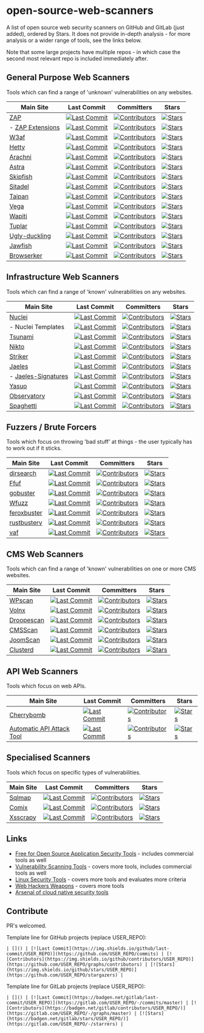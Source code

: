 # open-source-web-scanners
A list of open source web security scanners on GitHub and GitLab (just added), ordered by Stars. It does not provide in-depth analysis - for more analysis or a wider range of tools, see the links below.

Note that some large projects have multiple repos - in which case the second most relevant repo is included immediately after.

## General Purpose Web Scanners

Tools which can find a range of 'unknown' vulnerabilities on any websites.

| Main Site | Last Commit | Committers | Stars |
| --- | --- | --- | --- |
| [ZAP](https://www.zaproxy.org) | [![Last Commit](https://img.shields.io/github/last-commit/zaproxy/zaproxy)](https://github.com/zaproxy/zaproxy/commits) | [![Contributors](https://img.shields.io/github/contributors/zaproxy/zaproxy)](https://github.com/zaproxy/zaproxy/graphs/contributors) | [![Stars](https://img.shields.io/github/stars/zaproxy/zaproxy)](https://github.com/zaproxy/zaproxy/stargazers) |
| - [ZAP Extensions](https://github.com/zaproxy/zap-extensions) | [![Last Commit](https://img.shields.io/github/last-commit/zaproxy/zap-extensions)](https://github.com/zaproxy/zap-extensions/commits) | [![Contributors](https://img.shields.io/github/contributors/zaproxy/zap-extensions)](https://github.com/zaproxy/zap-extensions/graphs/contributors)| [![Stars](https://img.shields.io/github/stars/zaproxy/zap-extensions)](https://github.com/zaproxy/zap-extensions/stargazers) |
| [W3af](http://w3af.org/) | [![Last Commit](https://img.shields.io/github/last-commit/andresriancho/w3af/develop)](https://github.com/andresriancho/w3af/commits) | [![Contributors](https://img.shields.io/github/contributors/andresriancho/w3af)](https://github.com/andresriancho/w3af/graphs/contributors) | [![Stars](https://img.shields.io/github/stars/andresriancho/w3af)](https://github.com/andresriancho/w3af/stargazers) |
| [Hetty](https://hetty.xyz/) | [![Last Commit](https://img.shields.io/github/last-commit/dstotijn/hetty)](https://github.com/dstotijn/hetty/commits) | [![Contributors](https://img.shields.io/github/contributors/dstotijn/hetty)](https://github.com/dstotijn/hetty/graphs/contributors) | [![Stars](https://img.shields.io/github/stars/dstotijn/hetty)](https://github.com/dstotijn/hetty/stargazers) |
| [Arachni](https://www.arachni-scanner.com/) | [![Last Commit](https://img.shields.io/github/last-commit/Arachni/arachni)](https://github.com/Arachni/arachni/commits) | [![Contributors](https://img.shields.io/github/contributors/Arachni/arachni)](https://github.com/Arachni/arachni/graphs/contributors) | [![Stars](https://img.shields.io/github/stars/Arachni/arachni)](https://github.com/Arachni/arachni/stargazers) |
| [Astra](https://github.com/flipkart-incubator/Astra) | [![Last Commit](https://img.shields.io/github/last-commit/flipkart-incubator/Astra)](https://github.com/flipkart-incubator/Astra/commits) | [![Contributors](https://img.shields.io/github/contributors/flipkart-incubator/Astra)](https://github.com/flipkart-incubator/Astra/graphs/contributors) | [![Stars](https://img.shields.io/github/stars/flipkart-incubator/Astra)](https://github.com/flipkart-incubator/Astra/stargazers) |
| [Skipfish](https://code.google.com/archive/p/skipfish/) | [![Last Commit](https://img.shields.io/github/last-commit/spinkham/skipfish)](https://github.com/spinkham/skipfish/commits) | [![Contributors](https://img.shields.io/github/contributors/spinkham/skipfish)](https://github.com/spinkham/skipfish/graphs/contributors) | [![Stars](https://img.shields.io/github/stars/spinkham/skipfish)](https://github.com/spinkham/skipfish/stargazers) |
| [Sitadel](https://github.com/shenril/Sitadel) | [![Last Commit](https://img.shields.io/github/last-commit/shenril/Sitadel)](https://github.com/shenril/Sitadel/commits) | [![Contributors](https://img.shields.io/github/contributors/shenril/Sitadel)](https://github.com/shenril/Sitadel/graphs/contributors) | [![Stars](https://img.shields.io/github/stars/shenril/Sitadel)](https://github.com/shenril/Sitadel/stargazers) |
| [Taipan](https://github.com/enkomio/Taipan) | [![Last Commit](https://img.shields.io/github/last-commit/enkomio/Taipan)](https://github.com/enkomio/Taipan/commits) | [![Contributors](https://img.shields.io/github/contributors/enkomio/Taipan)](https://github.com/enkomio/Taipan/graphs/contributors) | [![Stars](https://img.shields.io/github/stars/enkomio/Taipan)](https://github.com/enkomio/Taipan/stargazers) |
| [Vega](https://subgraph.com/vega/) | [![Last Commit](https://img.shields.io/github/last-commit/subgraph/Vega)](https://github.com/subgraph/Vega/commits) | [![Contributors](https://img.shields.io/github/contributors/subgraph/Vega)](https://github.com/subgraph/Vega/graphs/contributors) | [![Stars](https://img.shields.io/github/stars/subgraph/Vega)](https://github.com/subgraph/Vega/stargazers) |
| [Wapiti](https://wapiti-scanner.github.io/) | [![Last Commit](https://img.shields.io/github/last-commit/wapiti-scanner/wapiti)](https://github.com/wapiti-scanner/wapiti/commits) | [![Contributors](https://img.shields.io/github/contributors/wapiti-scanner/wapiti)](https://github.com/wapiti-scanner/wapiti/graphs/contributors) | [![Stars](https://img.shields.io/github/stars/wapiti-scanner/wapiti)](https://github.com/wapiti-scanner/wapiti/stargazers) |
| [Tuplar](https://github.com/tulpar/tulpar) | [![Last Commit](https://img.shields.io/github/last-commit/tulpar/tulpar)](https://github.com/tulpar/tulpar/commits) | [![Contributors](https://img.shields.io/github/contributors/tulpar/tulpar)](https://github.com/tulpar/tulpar/graphs/contributors) | [![Stars](https://img.shields.io/github/stars/tulpar/tulpar)](https://github.com/tulpar/tulpar/stargazers) |
| [Ugly-duckling](https://github.com/detectify/ugly-duckling) | [![Last Commit](https://img.shields.io/github/last-commit/detectify/ugly-duckling)](https://github.com/detectify/ugly-duckling/commits) | [![Contributors](https://img.shields.io/github/contributors/detectify/ugly-duckling)](https://github.com/detectify/ugly-duckling/graphs/contributors) | [![Stars](https://img.shields.io/github/stars/detectify/ugly-duckling)](https://github.com/detectify/ugly-duckling/stargazers) |
| [Jawfish](https://github.com/war-and-code/jawfish) | [![Last Commit](https://img.shields.io/github/last-commit/war-and-code/jawfish)](https://github.com/war-and-code/jawfishO/commits) | [![Contributors](https://img.shields.io/github/contributors/war-and-code/jawfish)](https://github.com/war-and-code/jawfish/graphs/contributors) | [![Stars](https://img.shields.io/github/stars/war-and-code/jawfish)](https://github.com/war-and-code/jawfish/stargazers) |
| [Browserker](https://gitlab.com/wirepair/browserker/) | [![Last Commit](https://badgen.net/gitlab/last-commit/wirepair/browserker)](https://gitlab.com/wirepair/browserker/-/commits/master) | [![Contributors](https://badgen.net/gitlab/contributors/wirepair/browserker/)](https://gitlab.com/wirepair/browserker/-/graphs/master) | [![Stars](https://badgen.net/gitlab/stars/wirepair/browserker/)](https://gitlab.com/wirepair/browserker/-/starrers) |

## Infrastructure Web Scanners

Tools which can find a range of 'known' vulnerabilities on any websites.

| Main Site | Last Commit | Committers | Stars |
| --- | --- | --- | --- |
| [Nuclei](https://nuclei.projectdiscovery.io/) | [![Last Commit](https://img.shields.io/github/last-commit/projectdiscovery/nuclei)](https://github.com/projectdiscovery/nuclei/commits) | [![Contributors](https://img.shields.io/github/contributors/projectdiscovery/nuclei)](https://github.com/projectdiscovery/nuclei/graphs/contributors) | [![Stars](https://img.shields.io/github/stars/projectdiscovery/nuclei)](https://github.com/projectdiscovery/nuclei/stargazers) |
| - Nuclei Templates | [![Last Commit](https://img.shields.io/github/last-commit/projectdiscovery/nuclei-templates)](https://github.com/projectdiscovery/nuclei-templates/commits) | [![Contributors](https://img.shields.io/github/contributors/projectdiscovery/nuclei-templates)](https://github.com/projectdiscovery/nuclei-templates/graphs/contributors) | [![Stars](https://img.shields.io/github/stars/projectdiscovery/nuclei-templates)](https://github.com/projectdiscovery/nuclei-templates/stargazers) |
| [Tsunami](https://github.com/google/tsunami-security-scanner) | [![Last Commit](https://img.shields.io/github/last-commit/google/tsunami-security-scanner)](https://github.com/google/tsunami-security-scanner/commits) | [![Contributors](https://img.shields.io/github/contributors/google/tsunami-security-scanner)](https://github.com/google/tsunami-security-scanner/graphs/contributors) | [![Stars](https://img.shields.io/github/stars/google/tsunami-security-scanner)](https://github.com/google/tsunami-security-scanner/stargazers) |
| [Nikto](https://cirt.net/Nikto2) | [![Last Commit](https://img.shields.io/github/last-commit/sullo/nikto)](https://github.com/sullo/nikto/commits) | [![Contributors](https://img.shields.io/github/contributors/sullo/nikto)](https://github.com/sullo/nikto/graphs/contributors) | [![Stars](https://img.shields.io/github/stars/sullo/nikto)](https://github.com/sullo/nikto/stargazers) |
| [Striker](https://github.com/s0md3v/Striker) | [![Last Commit](https://img.shields.io/github/last-commit/s0md3v/Striker)](https://github.com/s0md3v/Striker/commits) | [![Contributors](https://img.shields.io/github/contributors/s0md3v/Striker)](https://github.com/s0md3v/Striker/graphs/contributors) | [![Stars](https://img.shields.io/github/stars/s0md3v/Striker)](https://github.com/s0md3v/Striker/stargazers) |
| [Jaeles](https://github.com/jaeles-project/jaeles) | [![Last Commit](https://img.shields.io/github/last-commit/jaeles-project/jaeles)](https://github.com/jaeles-project/jaeles/commits) | [![Contributors](https://img.shields.io/github/contributors/jaeles-project/jaeles)](https://github.com/jaeles-project/jaeles/graphs/contributors) | [![Stars](https://img.shields.io/github/stars/jaeles-project/jaeles)](https://github.com/jaeles-project/jaeles/stargazers) |
| - [Jaeles-Signatures](https://github.com/jaeles-project/jaeles-signatures) | [![Last Commit](https://img.shields.io/github/last-commit/jaeles-project/jaeles-signatures)](https://github.com/jaeles-project/jaeles-signatures/commits) | [![Contributors](https://img.shields.io/github/contributors/jaeles-project/jaeles-signatures)](https://github.com/jaeles-project/jaeles-signatures/graphs/contributors) | [![Stars](https://img.shields.io/github/stars/jaeles-project/jaeles-signatures)](https://github.com/jaeles-project/jaeles-signatures/stargazers) |
| [Yasuo](https://github.com/0xsauby/yasuo) | [![Last Commit](https://img.shields.io/github/last-commit/0xsauby/yasuo)](https://github.com/0xsauby/yasuo/commits) | [![Contributors](https://img.shields.io/github/contributors/0xsauby/yasuo)](https://github.com/0xsauby/yasuo/graphs/contributors) | [![Stars](https://img.shields.io/github/stars/0xsauby/yasuo)](https://github.com/0xsauby/yasuo/stargazers) |
| [Observatory](https://observatory.mozilla.org/) | [![Last Commit](https://img.shields.io/github/last-commit/mozilla/http-observatory-website)](https://github.com/mozilla/http-observatory-website/commits) | [![Contributors](https://img.shields.io/github/contributors/mozilla/http-observatory-website)](https://github.com/mozilla/http-observatory-website/graphs/contributors) | [![Stars](https://img.shields.io/github/stars/mozilla/http-observatory-website)](https://github.com/mozilla/http-observatory-website/stargazers) |
| [Spaghetti](https://github.com/infosecsecurity/Spaghetti) | [![Last Commit](https://img.shields.io/github/last-commit/infosecsecurity/Spaghetti)](https://github.com/infosecsecurity/Spaghetti/commits) | [![Contributors](https://img.shields.io/github/contributors/infosecsecurity/Spaghetti)](https://github.com/infosecsecurity/Spaghetti/graphs/contributors) | [![Stars](https://img.shields.io/github/stars/infosecsecurity/Spaghetti)](https://github.com/infosecsecurity/Spaghetti/stargazers) |

## Fuzzers / Brute Forcers

Tools which focus on throwing 'bad stuff' at things - the user typically has to work out if it sticks.

| Main Site | Last Commit | Committers | Stars |
| --- | --- | --- | --- |
| [dirsearch](https://github.com/maurosoria/dirsearch) | [![Last Commit](https://img.shields.io/github/last-commit/maurosoria/dirsearch)](https://github.com/maurosoria/dirsearch/commits) | [![Contributors](https://img.shields.io/github/contributors/maurosoria/dirsearch)](https://github.com/maurosoria/dirsearch/graphs/contributors) | [![Stars](https://img.shields.io/github/stars/maurosoria/dirsearch)](https://github.com/maurosoria/dirsearch/stargazers) |
| [Ffuf](https://github.com/ffuf/ffuf) | [![Last Commit](https://img.shields.io/github/last-commit/ffuf/ffuf)](https://github.com/ffuf/ffuf/commits) | [![Contributors](https://img.shields.io/github/contributors/ffuf/ffuf)](https://github.com/ffuf/ffuf/graphs/contributors) | [![Stars](https://img.shields.io/github/stars/ffuf/ffuf)](https://github.com/ffuf/ffuf/stargazers) |
| [gobuster](https://github.com/OJ/gobuster) | [![Last Commit](https://img.shields.io/github/last-commit/OJ/gobuster)](https://github.com/OJ/gobuster/commits) | [![Contributors](https://img.shields.io/github/contributors/OJ/gobuster)](https://github.com/OJ/gobuster/graphs/contributors) | [![Stars](https://img.shields.io/github/stars/OJ/gobuster)](https://github.com/OJ/gobuster/stargazers) |
| [Wfuzz](https://wfuzz.readthedocs.io/en/latest/) | [![Last Commit](https://img.shields.io/github/last-commit/xmendez/wfuzz)](https://github.com/xmendez/wfuzz/commits) | [![Contributors](https://img.shields.io/github/contributors/xmendez/wfuzz)](https://github.com/xmendez/wfuzz/graphs/contributors) | [![Stars](https://img.shields.io/github/stars/xmendez/wfuzz)](https://github.com/xmendez/wfuzz/stargazers) |
| [feroxbuster](https://github.com/epi052/feroxbuster) | [![Last Commit](https://img.shields.io/github/last-commit/epi052/feroxbuster)](https://github.com/epi052/feroxbuster/commits) | [![Contributors](https://img.shields.io/github/contributors/epi052/feroxbuster)](https://github.com/epi052/feroxbuster/graphs/contributors) | [![Stars](https://img.shields.io/github/stars/epi052/feroxbuster)](https://github.com/epi052/feroxbuster/stargazers) |
| [rustbusterv](https://github.com/phra/rustbuster) | [![Last Commit](https://img.shields.io/github/last-commit/phra/rustbuster)](https://github.com/phra/rustbuster/commits) | [![Contributors](https://img.shields.io/github/contributors/phra/rustbuster)](https://github.com/phra/rustbuster/graphs/contributors) | [![Stars](https://img.shields.io/github/stars/phra/rustbuster)](https://github.com/phra/rustbuster/stargazers) |
| [vaf](https://github.com/d4rckh/vaf) | [![Last Commit](https://img.shields.io/github/last-commit/d4rckh/vaf)](https://github.com/d4rckh/vaf/commits) | [![Contributors](https://img.shields.io/github/contributors/d4rckh/vaf)](https://github.com/d4rckh/vaf/graphs/contributors) | [![Stars](https://img.shields.io/github/stars/d4rckh/vaf)](https://github.com/d4rckh/vaf/stargazers) |

## CMS Web Scanners

Tools which can find a range of 'known' vulnerabilities on one or more CMS websites.

| Main Site | Last Commit | Committers | Stars |
| --- | --- | --- | --- |
| [WPscan](https://wpscan.org/) | [![Last Commit](https://img.shields.io/github/last-commit/wpscanteam/wpscan)](https://github.com/wpscanteam/wpscan/commits) | [![Contributors](https://img.shields.io/github/contributors/wpscanteam/wpscan)](https://github.com/wpscanteam/wpscan/graphs/contributors) | [![Stars](https://img.shields.io/github/stars/wpscanteam/wpscan)](https://github.com/wpscanteam/wpscan/stargazers) |
| [Volnx](https://github.com/anouarbensaad/vulnx) | [![Last Commit](https://img.shields.io/github/last-commit/anouarbensaad/vulnx)](https://github.com/anouarbensaad/vulnx/commits) | [![Contributors](https://img.shields.io/github/contributors/anouarbensaad/vulnx)](https://github.com/anouarbensaad/vulnx/graphs/contributors) | [![Stars](https://img.shields.io/github/stars/anouarbensaad/vulnx)](https://github.com/anouarbensaad/vulnx/stargazers) |
| [Droopescan](https://github.com/SamJoan/droopescan) | [![Last Commit](https://img.shields.io/github/last-commit/SamJoan/droopescan)](https://github.com/SamJoan/droopescan/commits) | [![Contributors](https://img.shields.io/github/contributors/SamJoan/droopescan)](https://github.com/SamJoan/droopescan/graphs/contributors) | [![Stars](https://img.shields.io/github/stars/SamJoan/droopescan)](https://github.com/SamJoan/droopescan/stargazers) |
| [CMSScan](https://github.com/ajinabraham/CMSScan) | [![Last Commit](https://img.shields.io/github/last-commit/ajinabraham/CMSScan)](https://github.com/ajinabraham/CMSScan/commits) | [![Contributors](https://img.shields.io/github/contributors/ajinabraham/CMSScan)](https://github.com/ajinabraham/CMSScan/graphs/contributors) | [![Stars](https://img.shields.io/github/stars/ajinabraham/CMSScan)](https://github.com/ajinabraham/CMSScan/stargazers) |
| [JoomScan](https://wiki.owasp.org/index.php/Category:OWASP_Joomla_Vulnerability_Scanner_Project) | [![Last Commit](https://img.shields.io/github/last-commit/OWASP/joomscan)](https://github.com/OWASP/joomscan/commits) | [![Contributors](https://img.shields.io/github/contributors/OWASP/joomscan)](https://github.com/OWASP/joomscan/graphs/contributors) | [![Stars](https://img.shields.io/github/stars/OWASP/joomscan)](https://github.com/OWASP/joomscan/stargazers) |
| [Clusterd](https://github.com/hatRiot/clusterd) | [![Last Commit](https://img.shields.io/github/last-commit/hatRiot/clusterd)](https://github.com/hatRiot/clusterd/commits) | [![Contributors](https://img.shields.io/github/contributors/hatRiot/clusterd)](https://github.com/hatRiot/clusterd/graphs/contributors) | [![Stars](https://img.shields.io/github/stars/hatRiot/clusterd)](https://github.com/hatRiot/clusterd/stargazers) |

## API Web Scanners

Tools which focus on web APIs.

| Main Site | Last Commit | Committers | Stars |
| --- | --- | --- | --- |
| [Cherrybomb](https://github.com/blst-security/cherrybomb) | [![Last Commit](https://img.shields.io/github/last-commit/blst-security/cherrybomb)](https://github.com/blst-security/cherrybomb/commits) | [![Contributors](https://img.shields.io/github/contributors/blst-security/cherrybomb)](https://github.com/blst-security/cherrybomb/graphs/contributors) | [![Stars](https://img.shields.io/github/stars/blst-security/cherrybomb)](https://github.com/blst-security/cherrybomb/stargazers) |
| [Automatic API Attack Tool](https://github.com/imperva/automatic-api-attack-tool) | [![Last Commit](https://img.shields.io/github/last-commit/imperva/automatic-api-attack-tool)](https://github.com/imperva/automatic-api-attack-tool/commits) | [![Contributors](https://img.shields.io/github/contributors/imperva/automatic-api-attack-tool)](https://github.com/imperva/automatic-api-attack-tool/graphs/contributors) | [![Stars](https://img.shields.io/github/stars/imperva/automatic-api-attack-tool)](https://github.com/imperva/automatic-api-attack-tool/stargazers) |

## Specialised Scanners

Tools which focus on specific types of vulnerabilities.

| Main Site | Last Commit | Committers | Stars |
| --- | --- | --- | --- |
| [Sqlmap](https://sqlmap.org/) | [![Last Commit](https://img.shields.io/github/last-commit/sqlmapproject/sqlmap)](https://github.com/sqlmapproject/sqlmap/commits) | [![Contributors](https://img.shields.io/github/contributors/sqlmapproject/sqlmap)](https://github.com/sqlmapproject/sqlmap/graphs/contributors) | [![Stars](https://img.shields.io/github/stars/sqlmapproject/sqlmap)](https://github.com/sqlmapproject/sqlmap/stargazers) |
| [Comix](https://github.com/commixproject/commix) | [![Last Commit](https://img.shields.io/github/last-commit/commixproject/commix)](https://github.com/commixproject/commix/commits) | [![Contributors](https://img.shields.io/github/contributors/commixproject/commix)](https://github.com/commixproject/commix/graphs/contributors) | [![Stars](https://img.shields.io/github/stars/commixproject/commix)](https://github.com/commixproject/commix/stargazers) |
| [Xsscrapy](https://github.com/DanMcInerney/xsscrapy) | [![Last Commit](https://img.shields.io/github/last-commit/DanMcInerney/xsscrapy)](https://github.com/DanMcInerney/xsscrapy/commits) | [![Contributors](https://img.shields.io/github/contributors/DanMcInerney/xsscrapy)](https://github.com/DanMcInerney/xsscrapy/graphs/contributors) | [![Stars](https://img.shields.io/github/stars/DanMcInerney/xsscrapy)](https://github.com/DanMcInerney/xsscrapy/stargazers) |

## Links

* [Free for Open Source Application Security Tools](https://owasp.org/www-community/Free_for_Open_Source_Application_Security_Tools) - includes commercial tools as well
* [Vulnerability Scanning Tools](https://owasp.org/www-community/Vulnerability_Scanning_Tools) - covers more tools, includes commercial tools as well
* [Linux Security Tools](https://linuxsecurity.expert/security-tools/) - covers more tools and evaluates more criteria
* [Web Hackers Weapons](https://github.com/hahwul/WebHackersWeapons) - covers more tools
* [Arsenal of cloud native security tools](https://www.marcolancini.it/2018/blog-arsenal-cloud-native-security-tools/)

## Contribute

PR's welcomed.

Template line for GitHub projects (replace USER_REPO):
```
| []() | [![Last Commit](https://img.shields.io/github/last-commit/USER_REPO)](https://github.com/USER_REPO/commits) | [![Contributors](https://img.shields.io/github/contributors/USER_REPO)](https://github.com/USER_REPO/graphs/contributors) | [![Stars](https://img.shields.io/github/stars/USER_REPO)](https://github.com/USER_REPO/stargazers) |
```
Template line for GitLab projects (replace USER_REPO):
```
| []() | [![Last Commit](https://badgen.net/gitlab/last-commit/USER_REPO)](https://gitlab.com/USER_REPO/-/commits/master) | [![Contributors](https://badgen.net/gitlab/contributors/USER_REPO/)](https://gitlab.com/USER_REPO/-/graphs/master) | [![Stars](https://badgen.net/gitlab/stars/USER_REPO/)](https://gitlab.com/USER_REPO/-/starrers) |
```
